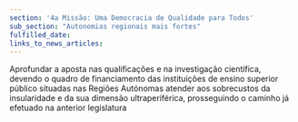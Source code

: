 ```yaml
---
section: '4a Missão: Uma Democracia de Qualidade para Todos'
sub_section: "Autonomias regionais mais fortes"
fulfilled_date:
links_to_news_articles:
---
```


Aprofundar a aposta nas qualificações e na investigação científica, devendo o quadro de financiamento das instituições de ensino superior público situadas nas Regiões Autónomas atender aos sobrecustos da insularidade e da sua dimensão ultraperiférica, prosseguindo o caminho já efetuado na anterior legislatura